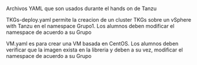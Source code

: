 Archivos YAML que son usados durante el hands on de Tanzu

TKGs-deploy.yaml permite la creacion de un cluster TKGs sobre un vSphere with Tanzu en el namespace Grupo1. Los alumnos deben modificar el namespace de acuerdo
a su Grupo

VM.yaml es para crear una VM basada en CentOS. Los alumnos deben verificar que la imagen exista en la libreria y deben a su vez, modificar el namespace de
acuerdo a su Grupo

